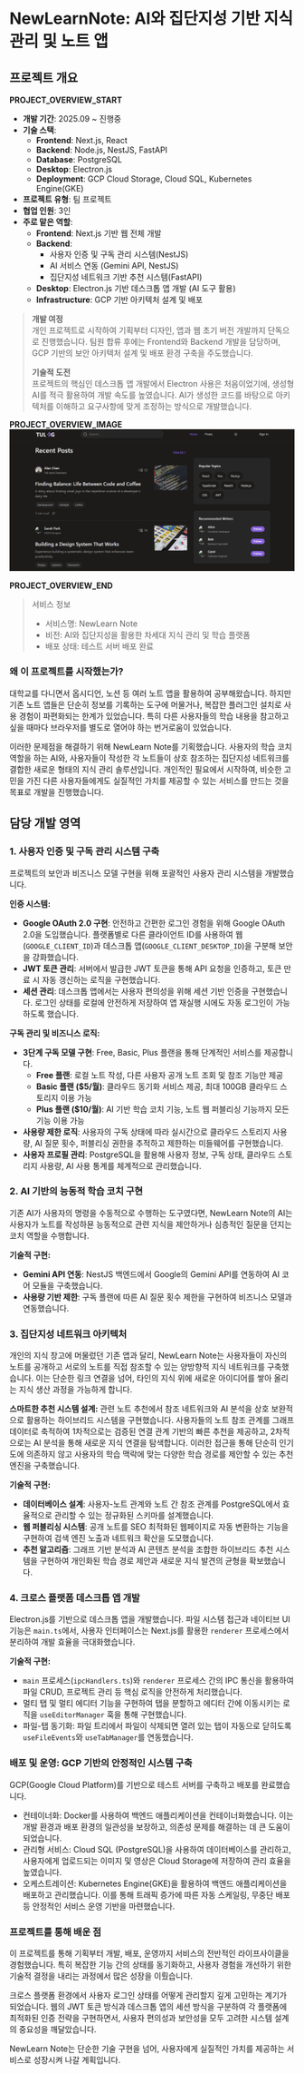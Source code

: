 # NewLearnNote: AI와 집단지성 기반 지식 관리 및 노트 앱

## 프로젝트 개요

**PROJECT_OVERVIEW_START**

- **개발 기간**: 2025.09 ~ 진행중
- **기술 스택**:
    - **Frontend**: Next.js, React
    - **Backend**: Node.js, NestJS, FastAPI
    - **Database**: PostgreSQL
    - **Desktop**: Electron.js
    - **Deployment**: GCP Cloud Storage, Cloud SQL, Kubernetes Engine(GKE)
- **프로젝트 유형**: 팀 프로젝트
- **협업 인원**: 3인
- **주로 맡은 역할**: 
    - **Frontend**: Next.js 기반 웹 전체 개발
    - **Backend**: 
        - 사용자 인증 및 구독 관리 시스템(NestJS)
        - AI 서비스 연동 (Gemini API, NestJS)
        - 집단지성 네트워크 기반 추천 시스템(FastAPI)
    - **Desktop**: Electron.js 기반 데스크톱 앱 개발 (AI 도구 활용)
    - **Infrastructure**: GCP 기반 아키텍처 설계 및 배포

> **개발 여정**  
> 개인 프로젝트로 시작하여 기획부터 디자인, 앱과 웹 초기 버전 개발까지 단독으로 진행했습니다. 팀원 합류 후에는 Frontend와 Backend 개발을 담당하며, GCP 기반의 보안 아키텍처 설계 및 배포 환경 구축을 주도했습니다.
>
> **기술적 도전**  
> 프로젝트의 핵심인 데스크톱 앱 개발에서 Electron 사용은 처음이었기에, 생성형 AI를 적극 활용하여 개발 속도를 높였습니다. AI가 생성한 코드를 바탕으로 아키텍처를 이해하고 요구사항에 맞게 조정하는 방식으로 개발했습니다.

**PROJECT_OVERVIEW_IMAGE**
![tulog-main-image](https://github.com/1Dohyeon/1Dohyeon.github.io/blob/main/public/tulogMainImage.png?raw=true)

**PROJECT_OVERVIEW_END**

> 서비스 정보
>
> - 서비스명: NewLearn Note
> - 비전: AI와 집단지성을 활용한 차세대 지식 관리 및 학습 플랫폼
> - 배포 상태: 테스트 서버 배포 완료

### 왜 이 프로젝트를 시작했는가?

대학교를 다니면서 옵시디언, 노션 등 여러 노트 앱을 활용하여 공부해왔습니다. 하지만 기존 노트 앱들은 단순히 정보를 기록하는 도구에 머물거나, 복잡한 플러그인 설치로 사용 경험이 파편화되는 한계가 있었습니다. 특히 다른 사용자들의 학습 내용을 참고하고 싶을 때마다 브라우저를 별도로 열어야 하는 번거로움이 있었습니다.

이러한 문제점을 해결하기 위해 NewLearn Note를 기획했습니다. 사용자의 학습 코치 역할을 하는 AI와, 사용자들이 작성한 각 노트들이 상호 참조하는 집단지성 네트워크를 결합한 새로운 형태의 지식 관리 솔루션입니다. 개인적인 필요에서 시작하여, 비슷한 고민을 가진 다른 사용자들에게도 실질적인 가치를 제공할 수 있는 서비스를 만드는 것을 목표로 개발을 진행했습니다.


## 담당 개발 영역


### 1. 사용자 인증 및 구독 관리 시스템 구축

프로젝트의 보안과 비즈니스 모델 구현을 위해 포괄적인 사용자 관리 시스템을 개발했습니다.

**인증 시스템:**
- **Google OAuth 2.0 구현**: 안전하고 간편한 로그인 경험을 위해 Google OAuth 2.0을 도입했습니다. 플랫폼별로 다른 클라이언트 ID를 사용하여 웹(`GOOGLE_CLIENT_ID`)과 데스크톱 앱(`GOOGLE_CLIENT_DESKTOP_ID`)을 구분해 보안을 강화했습니다.
- **JWT 토큰 관리**: 서버에서 발급한 JWT 토큰을 통해 API 요청을 인증하고, 토큰 만료 시 자동 갱신하는 로직을 구현했습니다.
- **세션 관리**: 데스크톱 앱에서는 사용자 편의성을 위해 세션 기반 인증을 구현했습니다. 로그인 상태를 로컬에 안전하게 저장하여 앱 재실행 시에도 자동 로그인이 가능하도록 했습니다.

**구독 관리 및 비즈니스 로직:**
- **3단계 구독 모델 구현**: Free, Basic, Plus 플랜을 통해 단계적인 서비스를 제공합니다.
  - **Free 플랜**: 로컬 노트 작성, 다른 사용자 공개 노트 조회 및 참조 기능만 제공
  - **Basic 플랜 ($5/월)**: 클라우드 동기화 서비스 제공, 최대 100GB 클라우드 스토리지 이용 가능
  - **Plus 플랜 ($10/월)**: AI 기반 학습 코치 기능, 노트 웹 퍼블리싱 기능까지 모든 기능 이용 가능
- **사용량 제한 로직**: 사용자의 구독 상태에 따라 실시간으로 클라우드 스토리지 사용량, AI 질문 횟수, 퍼블리싱 권한을 추적하고 제한하는 미들웨어를 구현했습니다.
- **사용자 프로필 관리**: PostgreSQL을 활용해 사용자 정보, 구독 상태, 클라우드 스토리지 사용량, AI 사용 통계를 체계적으로 관리했습니다.

### 2. AI 기반의 능동적 학습 코치 구현

기존 AI가 사용자의 명령을 수동적으로 수행하는 도구였다면, NewLearn Note의 AI는 사용자가 노트를 작성하묜 능동적으로 관련 지식을 제안하거나 심층적인 질문을 던지는 코치 역할을 수행합니다.

**기술적 구현:**
- **Gemini API 연동**: NestJS 백엔드에서 Google의 Gemini API를 연동하여 AI 코어 모듈을 구축했습니다. 
- **사용량 기반 제한**: 구독 플랜에 따른 AI 질문 횟수 제한을 구현하여 비즈니스 모델과 연동했습니다.

### 3. 집단지성 네트워크 아키텍처

개인의 지식 창고에 머물렀던 기존 앱과 달리, NewLearn Note는 사용자들이 자신의 노트를 공개하고 서로의 노트를 직접 참조할 수 있는 양방향적 지식 네트워크를 구축했습니다. 이는 단순한 링크 연결을 넘어, 타인의 지식 위에 새로운 아이디어를 쌓아 올리는 지식 생산 과정을 가능하게 합니다.

**스마트한 추천 시스템 설계:**
관련 노트 추천에서 참조 네트워크와 AI 분석을 상호 보완적으로 활용하는 하이브리드 시스템을 구현했습니다. 사용자들의 노트 참조 관계를 그래프 데이터로 축적하여 1차적으로는 검증된 연결 관계 기반의 빠른 추천을 제공하고, 2차적으로는 AI 분석을 통해 새로운 지식 연결을 탐색합니다. 이러한 접근을 통해 단순히 인기도에 의존하지 않고 사용자의 학습 맥락에 맞는 다양한 학습 경로를 제안할 수 있는 추천 엔진을 구축했습니다.



**기술적 구현:**
- **데이터베이스 설계**: 사용자-노트 관계와 노트 간 참조 관계를 PostgreSQL에서 효율적으로 관리할 수 있는 정규화된 스키마를 설계했습니다.
- **웹 퍼블리싱 시스템**: 공개 노트를 SEO 최적화된 웹페이지로 자동 변환하는 기능을 구현하여 검색 엔진 노출과 네트워크 확산을 도모했습니다.
- **추천 알고리즘**: 그래프 기반 분석과 AI 콘텐츠 분석을 조합한 하이브리드 추천 시스템을 구현하여 개인화된 학습 경로 제안과 새로운 지식 발견의 균형을 확보했습니다.

### 4. 크로스 플랫폼 데스크톱 앱 개발

Electron.js를 기반으로 데스크톱 앱을 개발했습니다. 파일 시스템 접근과 네이티브 UI 기능은 `main.ts`에서, 사용자 인터페이스는 Next.js를 활용한 `renderer` 프로세스에서 분리하여 개발 효율을 극대화했습니다.

**기술적 구현:**
- `main` 프로세스(`ipcHandlers.ts`)와 `renderer` 프로세스 간의 IPC 통신을 활용하여 파일 CRUD, 프로젝트 관리 등 핵심 로직을 안전하게 처리했습니다.
- 멀티 탭 및 멀티 에디터 기능을 구현하여 탭을 분할하고 에디터 간에 이동시키는 로직을 `useEditorManager` 훅을 통해 구현했습니다.
- 파일-탭 동기화: 파일 트리에서 파일이 삭제되면 열려 있는 탭이 자동으로 닫히도록 `useFileEvents`와 `useTabManager`를 연동했습니다.

### 배포 및 운영: GCP 기반의 안정적인 시스템 구축


GCP(Google Cloud Platform)를 기반으로 테스트 서버를 구축하고 배포를 완료했습니다.

- 컨테이너화: Docker를 사용하여 백엔드 애플리케이션을 컨테이너화했습니다. 이는 개발 환경과 배포 환경의 일관성을 보장하고, 의존성 문제를 해결하는 데 큰 도움이 되었습니다.
- 관리형 서비스: Cloud SQL (PostgreSQL)을 사용하여 데이터베이스를 관리하고, 사용자에게 업로드되는 이미지 및 영상은 Cloud Storage에 저장하여 관리 효율을 높였습니다.
- 오케스트레이션: Kubernetes Engine(GKE)을 활용하여 백엔드 애플리케이션을 배포하고 관리했습니다. 이를 통해 트래픽 증가에 따른 자동 스케일링, 무중단 배포 등 안정적인 서비스 운영 기반을 마련했습니다.

### 프로젝트를 통해 배운 점

이 프로젝트를 통해 기획부터 개발, 배포, 운영까지 서비스의 전반적인 라이프사이클을 경험했습니다. 특히 복잡한 기능 간의 상태를 동기화하고, 사용자 경험을 개선하기 위한 기술적 결정을 내리는 과정에서 많은 성장을 이뤘습니다.

크로스 플랫폼 환경에서 사용자 로그인 상태를 어떻게 관리할지 깊게 고민하는 계기가 되었습니다. 웹의 JWT 토큰 방식과 데스크톱 앱의 세션 방식을 구분하여 각 플랫폼에 최적화된 인증 전략을 구현하면서, 사용자 편의성과 보안성을 모두 고려한 시스템 설계의 중요성을 깨달았습니다. 

NewLearn Note는 단순한 기술 구현을 넘어, 사용자에게 실질적인 가치를 제공하는 서비스로 성장시켜 나갈 계획입니다.